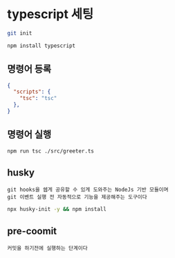 # typescript 세팅

```bash
git init
```

```bash
npm install typescript
```

## 명령어 등록
```json
{
  "scripts": {
    "tsc": "tsc"
  },
}
```

## 명령어 실행

```bash
npm run tsc ./src/greeter.ts
```

## husky
```
git hooks을 쉡게 공유할 수 있게 도와주는 NodeJs 기반 모듈이며  
git 이벤트 실행 전 자동적으로 기능을 제공해주는 도구이다
```

```bash
npx husky-init -y && npm install
```

## pre-coomit
```
커밋을 하기전에 실행하는 단계이다
```